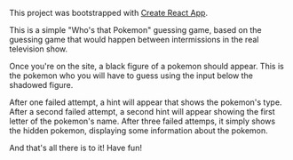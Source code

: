 This project was bootstrapped with [Create React App](https://github.com/facebookincubator/create-react-app).

This is a simple "Who's that Pokemon" guessing game, based on the guessing game that would happen between intermissions in the real television show.

Once you're on the site, a black figure of a pokemon should appear. This is the pokemon who you will have to guess using the input below the shadowed figure.

After one failed attempt, a hint will appear that shows the pokemon's type. After a second failed attempt, a second hint will appear showing the first letter of the pokemon's name. After three failed attemps, it simply shows the hidden pokemon, displaying some information about the pokemon.

And that's all there is to it! Have fun!
